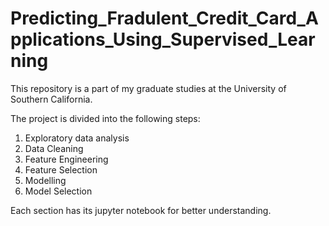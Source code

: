 # Predicting_Fradulent_Credit_Card_Applications_Using_Supervised_Learning
This repository is a part of my graduate studies at the University of Southern California.

The project is divided into the following steps:
1) Exploratory data analysis
2) Data Cleaning
3) Feature Engineering
4) Feature Selection
5) Modelling
6) Model Selection

Each section has its jupyter notebook for better understanding.
